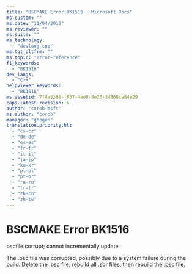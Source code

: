 ```yaml
---
title: "BSCMAKE Error BK1516 | Microsoft Docs"
ms.custom: ""
ms.date: "11/04/2016"
ms.reviewer: ""
ms.suite: ""
ms.technology: 
  - "devlang-cpp"
ms.tgt_pltfrm: ""
ms.topic: "error-reference"
f1_keywords: 
  - "BK1516"
dev_langs: 
  - "C++"
helpviewer_keywords: 
  - "BK1516"
ms.assetid: 7f4a8391-f857-4ee8-8e26-34868ca84e29
caps.latest.revision: 6
author: "corob-msft"
ms.author: "corob"
manager: "ghogen"
translation.priority.ht: 
  - "cs-cz"
  - "de-de"
  - "es-es"
  - "fr-fr"
  - "it-it"
  - "ja-jp"
  - "ko-kr"
  - "pl-pl"
  - "pt-br"
  - "ru-ru"
  - "tr-tr"
  - "zh-cn"
  - "zh-tw"
---
```

# BSCMAKE Error BK1516
bscfile corrupt; cannot incrementally update  
  
 The .bsc file was corrupted, possibly due to a system failure during the build. Delete the .bsc file, rebuild all .sbr files, then rebuild the .bsc file.